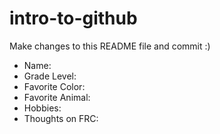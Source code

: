 # intro-to-github
Make changes to this README file and commit :)

- Name:
- Grade Level:
- Favorite Color:
- Favorite Animal: 
- Hobbies:
- Thoughts on FRC:
